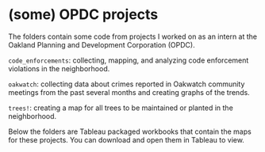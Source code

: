 # (some) OPDC projects

The folders contain some code from projects I worked on as an intern at the Oakland Planning and Development Corporation (OPDC). 

`code_enforcements`: collecting, mapping, and analyzing code enforcement violations in the neighborhood.

`oakwatch`: collecting data about crimes reported in Oakwatch community meetings from the past several months and creating graphs of the trends.

`trees!`: creating a map for all trees to be maintained or planted in the neighborhood.

Below the folders are Tableau packaged workbooks that contain the maps for these projects. You can download and open them in Tableau to view. 

